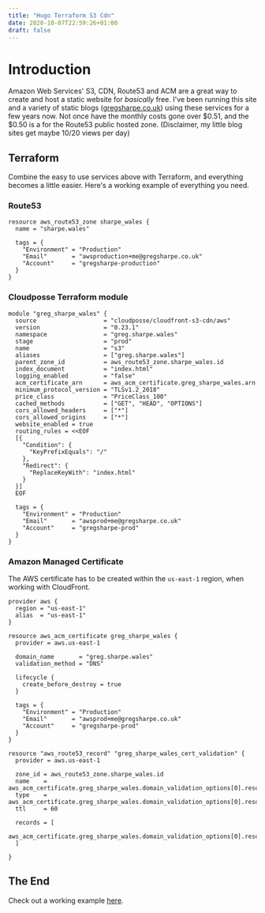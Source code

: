 ```yaml
---
title: "Hugo Terraform S3 Cdn"
date: 2020-10-07T22:59:26+01:00
draft: false
---
```


# Introduction

Amazon Web Services' S3, CDN, Route53 and ACM are a great way to create and host a static website for _basically_ free. I've been running this site and a variety of static blogs ([gregsharpe.co.uk](https://gregsharpe.co.uk)) using these services for a few years now. Not once have the monthly costs gone over $0.51, and the $0.50 is a for the Route53 public hosted zone. (Disclaimer, my little blog sites get maybe 10/20 views per day)

## Terraform

Combine the easy to use services above with Terraform, and everything becomes a little easier. Here's a working example of everything you need.

### Route53

```
resource aws_route53_zone sharpe_wales {
  name = "sharpe.wales"

  tags = {
    "Environment" = "Production"
    "Email"       = "awsproduction+me@gregsharpe.co.uk"
    "Account"     = "gregsharpe-production"
  }
}
```

### Cloudposse Terraform module

```
module "greg_sharpe_wales" {
  source                   = "cloudposse/cloudfront-s3-cdn/aws"
  version                  = "0.23.1"
  namespace                = "greg.sharpe.wales"
  stage                    = "prod"
  name                     = "s3"
  aliases                  = ["greg.sharpe.wales"]
  parent_zone_id           = aws_route53_zone.sharpe_wales.id
  index_document           = "index.html"
  logging_enabled          = "false"
  acm_certificate_arn      = aws_acm_certificate.greg_sharpe_wales.arn
  minimum_protocol_version = "TLSv1.2_2018"
  price_class              = "PriceClass_100"
  cached_methods           = ["GET", "HEAD", "OPTIONS"]
  cors_allowed_headers     = ["*"]
  cors_allowed_origins     = ["*"]
  website_enabled = true
  routing_rules = <<EOF
  [{
    "Condition": {
      "KeyPrefixEquals": "/"
    },
    "Redirect": {
      "ReplaceKeyWith": "index.html"
    }
  }]
  EOF

  tags = {
    "Environment" = "Production"
    "Email"       = "awsprod+me@gregsharpe.co.uk"
    "Account"     = "gregsharpe-prod"
  }
}
```

### Amazon Managed Certificate

The AWS certificate has to be created within the `us-east-1` region, when working with CloudFront.

```
provider aws {
  region = "us-east-1"
  alias  = "us-east-1"
}

resource aws_acm_certificate greg_sharpe_wales {
  provider = aws.us-east-1

  domain_name       = "greg.sharpe.wales"
  validation_method = "DNS"

  lifecycle {
    create_before_destroy = true
  }

  tags = {
    "Environment" = "Production"
    "Email"       = "awsprod+me@gregsharpe.co.uk"
    "Account"     = "gregsharpe-prod"
  }
}

resource "aws_route53_record" "greg_sharpe_wales_cert_validation" {
  provider = aws.us-east-1

  zone_id = aws_route53_zone.sharpe_wales.id
  name    = aws_acm_certificate.greg_sharpe_wales.domain_validation_options[0].resource_record_name
  type    = aws_acm_certificate.greg_sharpe_wales.domain_validation_options[0].resource_record_type
  ttl     = 60

  records = [
    aws_acm_certificate.greg_sharpe_wales.domain_validation_options[0].resource_record_value
  ]

}
```

## The End

Check out a working example [here](https://github.com/GregSharpe1/greg.sharpe.wales/tree/master/infra).
